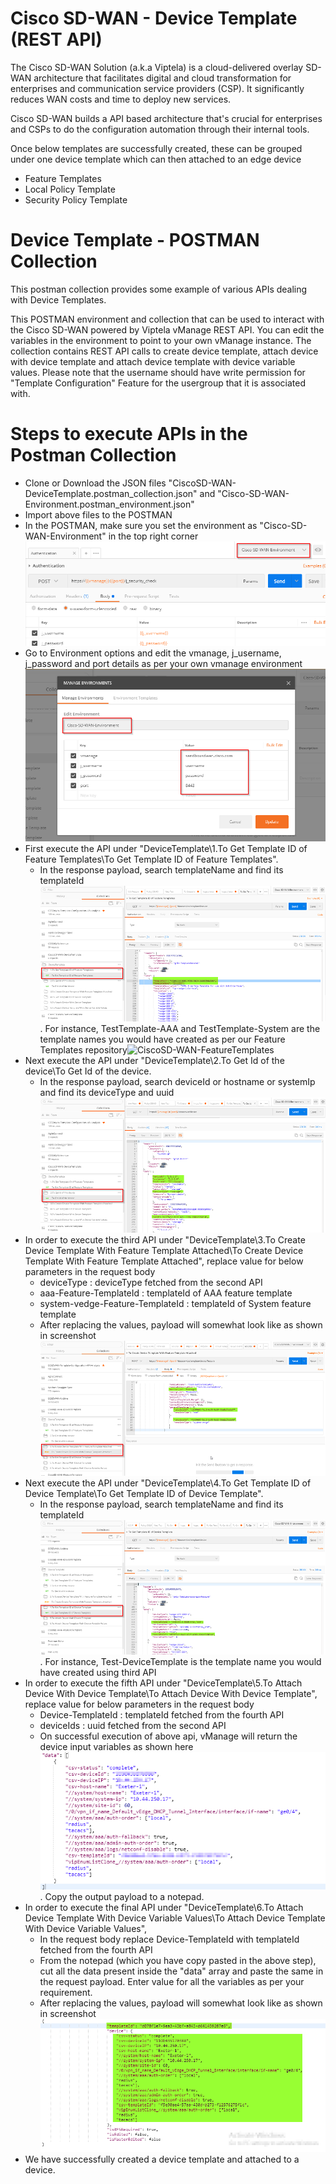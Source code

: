 # Cisco SD-WAN - Device Template (REST API)
The Cisco SD-WAN Solution (a.k.a Viptela) is a cloud-delivered overlay SD-WAN architecture that facilitates digital and cloud transformation for enterprises and communication service providers (CSP). It significantly reduces WAN costs and time to deploy new services.

Cisco SD-WAN builds a API based architecture that's crucial for enterprises and CSPs to do the configuration automation through their internal tools.

Once below templates are successfully created,  these can be grouped under one device template which can then attached to an edge device

* Feature Templates
* Local Policy Template
* Security Policy Template

# Device Template - POSTMAN Collection
This postman collection provides some example of various APIs dealing with Device Templates.

This POSTMAN environment and collection that can be used to interact with the Cisco SD-WAN powered by Viptela vManage REST API. You can edit the variables in the environment to point to your own vManage instance. The collection contains REST API calls to create device template, attach device with device template and attach device template with device variable values. Please note that the username should have write permission for "Template Configuration" Feature for the usergroup that it is associated with.

# Steps to execute APIs in the Postman Collection
* Clone or Download the JSON files "CiscoSD-WAN-DeviceTemplate.postman_collection.json" and "Cisco-SD-WAN-Environment.postman_environment.json"  
* Import above files to the POSTMAN  
* In the POSTMAN, make sure you set the environment as "Cisco-SD-WAN-Environment" in the top right corner![SelectEnvDetails](https://github.com/SaravananRamanathan25/Cisco-SD-WAN-Device-Templates/blob/master/Images/SelectEnvDetails-Postman.png)
* Go to Environment options and edit the vmanage, j_username, j_password and port details as per your own vmanage environment![EditEnvDetails](https://github.com/SaravananRamanathan25/Cisco-SD-WAN-Device-Templates/blob/master/Images/UpdateEnvDetails_Postman.png)
* First execute the API under "DeviceTemplate\1.To Get Template ID of Feature Templates\To Get Template ID of Feature Templates".
  * In the response payload, search templateName and find its templateId![SearchFeatureTemplateId](https://github.com/SaravananRamanathan25/Cisco-SD-WAN-Device-Templates/blob/master/Images/SearchFeatureTemplateId.png). For instance, TestTemplate-AAA and TestTemplate-System are the template names you would have created as per our Feature Templates repository![CiscoSD-WAN-FeatureTemplates](https://github.com/SaravananRamanathan25/Cisco-SD-WAN-Feature-Templates)
* Next execute the API under "DeviceTemplate\2.To Get Id of the device\To Get Id of the device.
  * In the response payload, search deviceId or hostname or systemIp and find its deviceType and uuid![SearchDeviceDetails](https://github.com/SaravananRamanathan25/Cisco-SD-WAN-Device-Templates/blob/master/Images/SearchDeviceDetails.png)
* In order to execute the third API under "DeviceTemplate\3.To Create Device Template With Feature Template Attached\To Create Device Template With Feature Template Attached", replace value for below parameters in the request body 
  * deviceType : deviceType fetched from the second API
  * aaa-Feature-TemplateId : templateId of AAA feature template
  * system-vedge-Feature-TemplateId : templateId of System feature template
  * After replacing the values, payload will somewhat look like as shown in screenshot![SampleCreateDeviceTemplatePayload](https://github.com/SaravananRamanathan25/Cisco-SD-WAN-Device-Templates/blob/master/Images/SampleCreateDeviceTemplatePayload.png) 
* Next execute the API under "DeviceTemplate\4.To Get Template ID of Device Template\To Get Template ID of Device Template".
  * In the response payload, search templateName and find its templateId![SearchDeviceTemplateId](https://github.com/SaravananRamanathan25/Cisco-SD-WAN-Device-Templates/blob/master/Images/SearchDeviceTemplateId.png). For instance, Test-DeviceTemplate is the template name you would have created using  third API	
* In order to execute the fifth API under "DeviceTemplate\5.To Attach Device With Device Template\To Attach Device With Device Template", replace value for below parameters in the request body 
  * Device-TemplateId : templateId fetched from the fourth API
  * deviceIds : uuid fetched from the second API
  * On successful execution of above api, vManage will return the device input variables as shown here![SampleAttachDevicewithDeviceTemplateOutput](https://github.com/SaravananRamanathan25/Cisco-SD-WAN-Device-Templates/blob/master/Images/SampleAttachDevicewithDeviceTemplateOutput.png). 
Copy the output payload to a notepad.	
* In order to execute the final API under "DeviceTemplate\6.To Attach Device Template With Device Variable Values\To Attach Device Template With Device Variable Values", 
  * In the request body replace Device-TemplateId with templateId fetched from the fourth API
  * From the notepad (which you have copy pasted in the above step), cut all the data present inside the "data" array and paste the same in the request payload. Enter value for all the variables as per your requirement.
  * After replacing the values, payload will somewhat look like as shown in screenshot![SampleAttachDeviceTemplatewithDeviceVariableValuesPayload](https://github.com/SaravananRamanathan25/Cisco-SD-WAN-Device-Templates/blob/master/Images/SampleAttachDeviceTemplatewithDeviceVariableValuesPayload.png)
* We have successfully created a device template and attached to a device.
